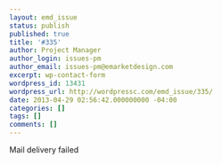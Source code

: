 ```yaml
---
layout: emd_issue
status: publish
published: true
title: '#335'
author: Project Manager
author_login: issues-pm
author_email: issues-pm@emarketdesign.com
excerpt: wp-contact-form
wordpress_id: 13431
wordpress_url: http://wordpressc.com/emd_issue/335/
date: 2013-04-29 02:56:42.000000000 -04:00
categories: []
tags: []
comments: []
---
```

Mail delivery failed
